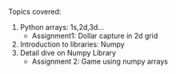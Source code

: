 Topics covered:
1. Python arrays: 1s,2d,3d...
   * Assignment1: Dollar capture in 2d grid
3. Introduction to libraries: Numpy
4. Detail dive on Numpy Library
   * Assignment 2: Game using numpy arrays
   
